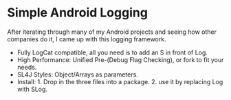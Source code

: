 Simple Android Logging
====
After iterating through many of my Android projects and seeing how other companies do it, I came up with this logging framework.


* Fully LogCat compatible, all you need is to add an S in front of Log.
* High Performance: Unified Pre-(Debug Flag Checking), or fork to fit your needs. 
* SL4J Styles: Object/Arrays as parameters.
* Install: 1. Drop in the three files into a package. 2. use it by replacing Log with SLog. 

